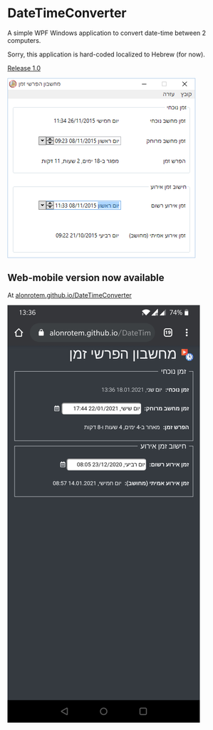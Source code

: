 # DateTimeConverter
A simple WPF Windows application to convert date-time between 2 computers.

Sorry, this application is hard-coded localized to Hebrew (for now).

[Release 1.0](https://github.com/alonrotem/DateTimeConverter/releases/download/1.0/DateTimeConverter.1.0.zip)

![Screenshot](https://raw.githubusercontent.com/alonrotem/DateTimeConverter/master/Screenshot.png)

## Web-mobile version now available

At [alonrotem.github.io/DateTimeConverter](http://alonrotem.github.io/DateTimeConverter/)

![Screenshot](https://raw.githubusercontent.com/alonrotem/DateTimeConverter/master/Screenshot-mobile.png)